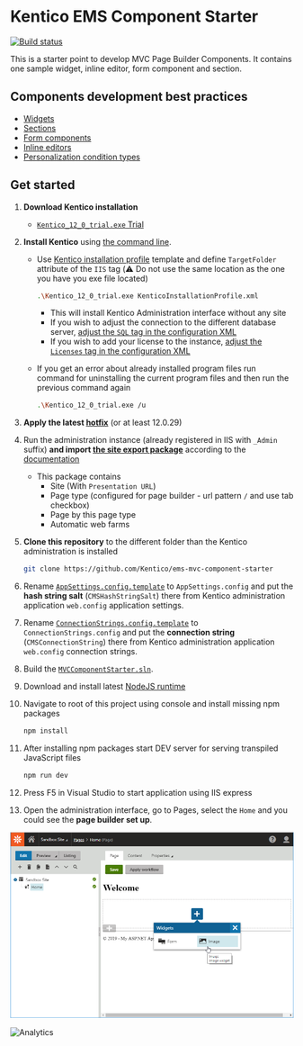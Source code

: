 # Kentico EMS Component Starter
[![Build status](https://ci.appveyor.com/api/projects/status/st73cvjh2vr7r0ck?svg=true)](https://ci.appveyor.com/project/kentico/ems-mvc-component-starter/branch/master)

This is a starter point to develop MVC Page Builder Components. It contains one sample widget, inline editor, form component and section.

## Components development best practices
* [Widgets](https://docs.kentico.com/k12sp/developing-websites/page-builder-development/developing-widgets-in-mvc)
* [Sections](https://docs.kentico.com/k12sp/developing-websites/page-builder-development/developing-page-builder-sections)
* [Form components](https://docs.kentico.com/k12sp/developing-websites/form-builder-development/developing-form-components)
* [Inline editors](https://docs.kentico.com/k12sp/developing-websites/page-builder-development/developing-widgets-in-mvc/creating-inline-editors-for-widget-properties)
* [Personalization condition types](https://docs.kentico.com/k12sp/on-line-marketing-features/configuring-and-customizing-your-on-line-marketing-features/content-personalization-on-mvc-sites/developing-personalization-condition-types)

## Get started

1. **Download Kentico installation**
    * [`Kentico_12_0_trial.exe` Trial](https://www.kentico.com/download-demo/trial-version)
1. **Install Kentico** using [the command line](https://docs.kentico.com/k12sp/installation/installing-kentico-from-the-command-line/command-line-installation-xml-configuration#Commandlineinstallation-XMLconfiguration-SQL).
    * Use [Kentico installation profile](/KenticoInstallationProfile.xml) template and define `TargetFolder` attribute of the `IIS` tag (:warning: Do not use the same location as the one you have you exe file located)
      ```sh
      .\Kentico_12_0_trial.exe KenticoInstallationProfile.xml
      ```
        * This will install Kentico Administration interface without any site
        * If you wish to adjust the connection to the different database server, [adjust the `SQL` tag in the configuration XML](https://docs.kentico.com/k12sp/installation/installing-kentico-from-the-command-line/command-line-installation-xml-configuration#Commandlineinstallation-XMLconfiguration-SQL)
        * If you wish to add your license to the instance, [adjust the `Licenses` tag in the configuration XML](https://docs.kentico.com/k12sp/installation/installing-kentico-from-the-command-line/command-line-installation-xml-configuration#Commandlineinstallation-XMLconfiguration-Licenses)

    * If you get an error about already installed program files run command for uninstalling the current program files and then run the previous command again

      ```sh
      .\Kentico_12_0_trial.exe /u
      ```

1. **Apply the latest [hotfix](https://devnet.kentico.com/download/hotfixes)** (or at least 12.0.29)

1. Run the administration instance (already registered in IIS with `_Admin` suffix) **and import [the site export package](/SandboxSite.zip)** according to the [documentation](https://docs.kentico.com/K12SP/Importing+a+site+or+objects)
    * This package contains
        * Site (With `Presentation URL`)
        * Page type (configured for page builder - url pattern `/` and use tab  checkbox)
        * Page by this page type
        * Automatic web farms

1. **Clone this repository** to the different folder than the Kentico administration is installed

    ```sh
    git clone https://github.com/Kentico/ems-mvc-component-starter
    ```

1. Rename [`AppSettings.config.template`](/SandboxSite/AppSettings.config.template) to `AppSettings.config` and put the **hash string salt** (`CMSHashStringSalt`) there from Kentico administration application `web.config` application settings.

1. Rename [`ConnectionStrings.config.template`](/SandboxSite/ConnectionStrings.config.template) to `ConnectionStrings.config` and put the **connection string** (`CMSConnectionString`) there from Kentico administration application `web.config` connection strings.

1. Build the [`MVCComponentStarter.sln`](/MVCComponentStarter.sln).

1. Download and install latest [NodeJS runtime](https://nodejs.org/en/)

1. Navigate to root of this project using console and install missing npm packages
    ```sh
    npm install
    ```
1. After installing npm packages start DEV server for serving transpiled JavaScript files
    ```sh
    npm run dev
    ```

1. Press F5 in Visual Studio to start application using IIS express

1. Open the administration interface, go to Pages, select the `Home` and you could see the **page builder set up**.

![Starter showcase](/Starter.png)

![Analytics](https://kentico-ga-beacon.azurewebsites.net/api/UA-69014260-4/Kentico/ems-mvc-component-starter?pixel)
